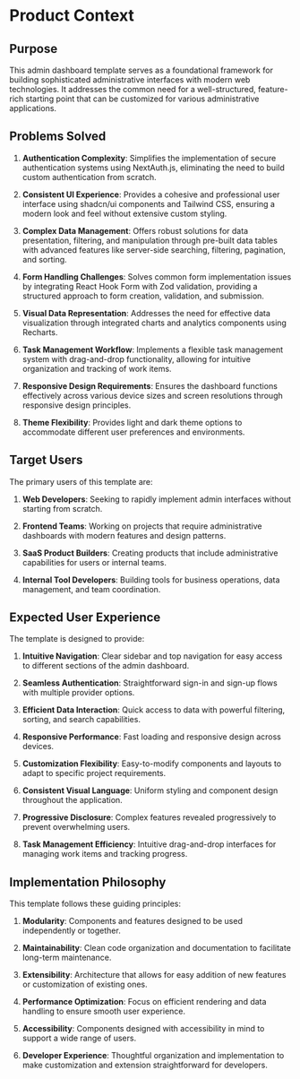 # Product Context

## Purpose

This admin dashboard template serves as a foundational framework for building sophisticated administrative interfaces with modern web technologies. It addresses the common need for a well-structured, feature-rich starting point that can be customized for various administrative applications.

## Problems Solved

1. **Authentication Complexity**: Simplifies the implementation of secure authentication systems using NextAuth.js, eliminating the need to build custom authentication from scratch.

2. **Consistent UI Experience**: Provides a cohesive and professional user interface using shadcn/ui components and Tailwind CSS, ensuring a modern look and feel without extensive custom styling.

3. **Complex Data Management**: Offers robust solutions for data presentation, filtering, and manipulation through pre-built data tables with advanced features like server-side searching, filtering, pagination, and sorting.

4. **Form Handling Challenges**: Solves common form implementation issues by integrating React Hook Form with Zod validation, providing a structured approach to form creation, validation, and submission.

5. **Visual Data Representation**: Addresses the need for effective data visualization through integrated charts and analytics components using Recharts.

6. **Task Management Workflow**: Implements a flexible task management system with drag-and-drop functionality, allowing for intuitive organization and tracking of work items.

7. **Responsive Design Requirements**: Ensures the dashboard functions effectively across various device sizes and screen resolutions through responsive design principles.

8. **Theme Flexibility**: Provides light and dark theme options to accommodate different user preferences and environments.

## Target Users

The primary users of this template are:

1. **Web Developers**: Seeking to rapidly implement admin interfaces without starting from scratch.

2. **Frontend Teams**: Working on projects that require administrative dashboards with modern features and design patterns.

3. **SaaS Product Builders**: Creating products that include administrative capabilities for users or internal teams.

4. **Internal Tool Developers**: Building tools for business operations, data management, and team coordination.

## Expected User Experience

The template is designed to provide:

1. **Intuitive Navigation**: Clear sidebar and top navigation for easy access to different sections of the admin dashboard.

2. **Seamless Authentication**: Straightforward sign-in and sign-up flows with multiple provider options.

3. **Efficient Data Interaction**: Quick access to data with powerful filtering, sorting, and search capabilities.

4. **Responsive Performance**: Fast loading and responsive design across devices.

5. **Customization Flexibility**: Easy-to-modify components and layouts to adapt to specific project requirements.

6. **Consistent Visual Language**: Uniform styling and component design throughout the application.

7. **Progressive Disclosure**: Complex features revealed progressively to prevent overwhelming users.

8. **Task Management Efficiency**: Intuitive drag-and-drop interfaces for managing work items and tracking progress.

## Implementation Philosophy

This template follows these guiding principles:

1. **Modularity**: Components and features designed to be used independently or together.

2. **Maintainability**: Clean code organization and documentation to facilitate long-term maintenance.

3. **Extensibility**: Architecture that allows for easy addition of new features or customization of existing ones.

4. **Performance Optimization**: Focus on efficient rendering and data handling to ensure smooth user experience.

5. **Accessibility**: Components designed with accessibility in mind to support a wide range of users.

6. **Developer Experience**: Thoughtful organization and implementation to make customization and extension straightforward for developers.
